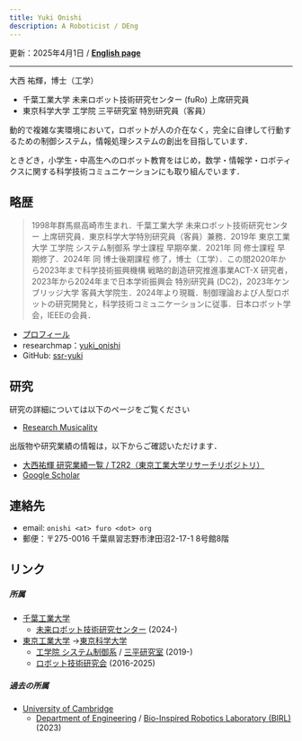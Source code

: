 ```yaml
---
title: Yuki Onishi
description: A Roboticist / DEng
---
```


更新：2025年4月1日 / **[English page](./index)**

---

大西 祐輝，博士（工学）

- 千葉工業大学 未来ロボット技術研究センター (fuRo) 上席研究員
- 東京科学大学 工学院 三平研究室 特別研究員（客員）

動的で複雑な実環境において，ロボットが人の介在なく，完全に自律して行動するための制御システム，情報処理システムの創出を目指しています．

ときどき，小学生・中高生へのロボット教育をはじめ，数学・情報学・ロボティクスに関する科学技術コミュニケーションにも取り組んでいます． 

## 略歴

> 1998年群馬県高崎市生まれ．千葉工業大学 未来ロボット技術研究センター 上席研究員．東京科学大学特別研究員（客員）兼務．2019年 東京工業大学 工学院 システム制御系 学士課程 早期卒業．2021年 同 修士課程 早期修了．2024年 同 博士後期課程 修了，博士（工学）．この間2020年から2023年まで科学技術振興機構 戦略的創造研究推進事業ACT-X 研究者，2023年から2024年まで日本学術振興会 特別研究員 (DC2)，2023年ケンブリッジ大学 客員大学院生．2024年より現職．制御理論および人型ロボットの研究開発と，科学技術コミュニケーションに従事．日本ロボット学会，IEEEの会員．

- [プロフィール](bio_ja)
- researchmap：[yuki_onishi](https://researchmap.jp/yuki_onishi/)
- GitHub: [ssr-yuki](https://github.com/ssr-yuki)

## 研究

研究の詳細については以下のページをご覧ください

- [Research Musicality](./research)

出版物や研究業績の情報は，以下からご確認いただけます．

- [大西祐輝 研究業績一覧 / T2R2（東京工業大学リサーチリポジトリ）](https://t2r2.star.titech.ac.jp/cgi-bin/researcherpublicationlist.cgi?q_researcher_content_number=7ea460992f42e710d0a8afd31c578ddd&alldisp=1)
- [Google Scholar](https://scholar.google.com/citations?user=TgNORQkAAAAJ)

## 連絡先

- email: `onishi <at> furo <dot> org`
- 郵便：〒275-0016 千葉県習志野市津田沼2-17-1 8号館8階

## リンク

##### 所属

- [千葉工業大学](https://www.it-chiba.ac.jp/)
  - [未来ロボット技術研究センター](https://www.furo.org/) (2024-)
- [東京工業大学](https://www.titech.ac.jp/) →[東京科学大学](https://www.isct.ac.jp/)
  - [工学院 システム制御系](https://educ.titech.ac.jp/sc/) / [三平研究室](http://www.sl.sc.e.titech.ac.jp/SCHP/index.html) (2019-)
  - [ロボット技術研究会](https://www.rogiken.org/) (2016-2025)

##### 過去の所属

- [University of Cambridge](https://www.cam.ac.uk/)
  - [Department of Engineering](https://www.eng.cam.ac.uk/) / [Bio-Inspired Robotics Laboratory (BIRL)](https://birlab.org/) (2023)
